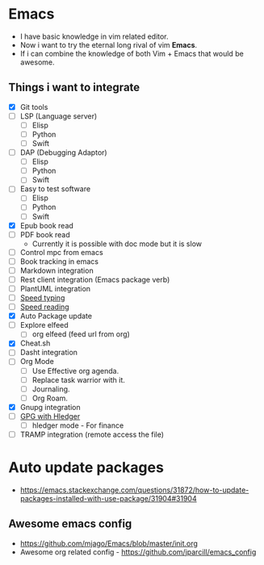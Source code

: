 # Emacs
- I have basic knowledge in vim related editor.
- Now i want to try the eternal long rival of vim **Emacs**.
- If i can combine the knowledge of both Vim + Emacs that would be awesome.

## Things i want to integrate
- [x] Git tools
- [ ] LSP (Language server)
  - [ ] Elisp
  - [ ] Python
  - [ ] Swift
- [ ] DAP (Debugging Adaptor)
  - [ ] Elisp
  - [ ] Python
  - [ ] Swift
- [ ] Easy to test software
  - [ ] Elisp
  - [ ] Python
  - [ ] Swift
- [x] Epub book read
- [ ] PDF book read
  - Currently it is possible with doc mode but it is slow
- [ ] Control mpc from emacs
- [ ] Book tracking in emacs
- [ ] Markdown integration
- [ ] Rest client integration (Emacs package verb)
- [ ] PlantUML integration
- [ ] [Speed typing](https://github.com/parkouss/speed-type)
- [ ] [Speed reading](https://git.sr.ht/~iank/spray)
- [x] Auto Package update
- [ ] Explore elfeed
    - [ ] org elfeed (feed url from org)
- [x] Cheat.sh
- [ ] Dasht integration
- [ ] Org Mode
    - [ ] Use Effective org agenda.
    - [ ] Replace task warrior with it.
    - [ ] Journaling.
    - [ ] Org Roam.
- [x] Gnupg integration
- [ ] [GPG with Hledger](https://pzel.name/2016/07/18/Encrypted-hledger-with-emacs-and-gnupg.html)
  - [ ] hledger mode - For finance
- [ ] TRAMP integration (remote access the file)

# Auto update packages
- https://emacs.stackexchange.com/questions/31872/how-to-update-packages-installed-with-use-package/31904#31904

## Awesome emacs config
- https://github.com/mjago/Emacs/blob/master/init.org
- Awesome org related config - https://github.com/jparcill/emacs_config
